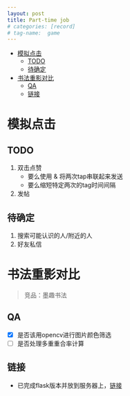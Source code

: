 ```yaml
---
layout: post
title: Part-time job
# categories: [record]
# tag-name:  game
---
```

- [模拟点击](#模拟点击)
  - [TODO](#todo)
  - [待确定](#待确定)
- [书法重影对比](#书法重影对比)
  - [QA](#qa)
  - [链接](#链接)

# 模拟点击

## TODO
1. 双击点赞
   - 要么使用 & 将两次tap串联起来发送
   - 要么缩短特定两次的tag时间间隔
2. 发帖

## 待确定
1. 搜索可能认识的人/附近的人
1. 好友私信


# 书法重影对比
> 竞品：墨趣书法


## QA
- [x] 是否该用opencv进行图片颜色筛选
- [ ] 是否处理多重重合率计算

## 链接
- 已完成flask版本并放到服务器上，[链接](http://121.37.47.248:5000/)

